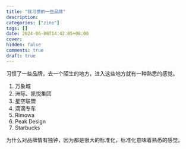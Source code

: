 ```yaml
---
title: "我习惯的一些品牌"
description:
categories: ["zine"]
tags: []
date: 2024-06-08T14:42:05+08:00
cover:
hidden: false
comments: true
draft: true
---
```


习惯了一些品牌，去一个陌生的地方，进入这些地方就有一种熟悉的感觉。

1. 万象城
2. 洲际、凯悦集团
3. 星空联盟
4. 滴滴专车
5. Rimowa
6. Peak Design
7. Starbucks

为什么对品牌情有独钟，因为都是很大的标准化，标准化意味着熟悉的感觉。
